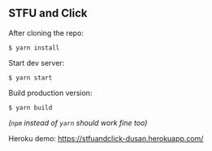 STFU and Click
-

After cloning the repo:

```
$ yarn install
```

Start dev server:
```
$ yarn start
```

Build production version:
```
$ yarn build
```

<em>(`npm` instead of `yarn` should work fine too)</em>


Heroku demo: https://stfuandclick-dusan.herokuapp.com/
